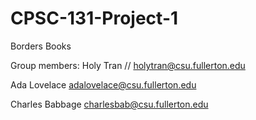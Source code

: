# CPSC-131-Project-1
Borders Books

Group members: Holy Tran // holytran@csu.fullerton.edu

Ada Lovelace adalovelace@csu.fullerton.edu

Charles Babbage charlesbab@csu.fullerton.edu
